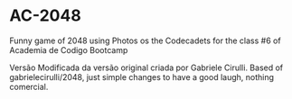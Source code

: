 # AC-2048
Funny game of  2048 using Photos os the Codecadets for the class #6 of Academia de Codigo Bootcamp

Versão Modificada da versão original criada por Gabriele Cirulli.
Based of gabrielecirulli/2048, just simple changes to have a good laugh, nothing comercial.
